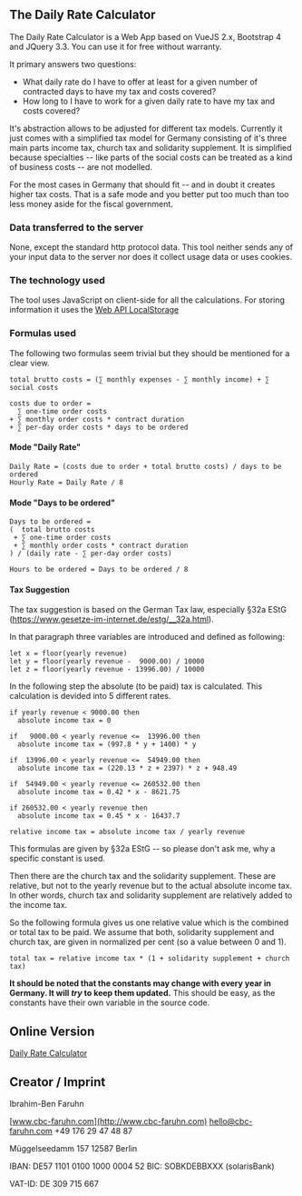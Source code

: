 ## The Daily Rate Calculator

The Daily Rate Calculator is a Web App based on VueJS 2.x, Bootstrap 4 and JQuery 3.3. You can use it for free without warranty.

It primary answers two questions:
- What daily rate do I have to offer at least for a given number of contracted days to have my tax and costs covered?
- How long to I have to work for a given daily rate to have my tax and costs covered?

It's abstraction allows to be adjusted for different tax models. Currently it just comes with a simplified tax model for Germany consisting of it's three main parts income tax, church tax and solidarity supplement. It is simplified because specialties -- like parts of the social costs can be treated as a kind of business costs -- are not modelled.

For the most cases in Germany that should fit -- and in doubt it creates higher tax costs. That is a safe mode and you better put too much than too less money aside for the fiscal government.

### Data transferred to the server

None, except the standard http protocol data. This tool neither sends any of your input data to the server nor does it collect usage data or uses cookies.

### The technology used

The tool uses JavaScript on client-side for all the calculations. For storing information it uses the [Web API LocalStorage](https://developer.mozilla.org/en/docs/Web/API/Window/localStorage)

### Formulas used

The following two formulas seem trivial but they should be mentioned for a clear view.

```
total brutto costs = (∑ monthly expenses - ∑ monthly income) + ∑ social costs
```

```
costs due to order =
  ∑ one-time order costs
+ ∑ monthly order costs * contract duration
+ ∑ per-day order costs * days to be ordered
```

#### Mode "Daily Rate"
```
Daily Rate = (costs due to order + total brutto costs) / days to be ordered
Hourly Rate = Daily Rate / 8
```

#### Mode "Days to be ordered"
```
Days to be ordered =
(  total brutto costs
 + ∑ one-time order costs
 + ∑ monthly order costs * contract duration
) / (daily rate - ∑ per-day order costs)

Hours to be ordered = Days to be ordered / 8
```

#### Tax Suggestion

The tax suggestion is based on the German Tax law, especially §32a EStG (https://www.gesetze-im-internet.de/estg/__32a.html).

In that paragraph three variables are introduced and defined as following:

```
let x = floor(yearly revenue)
let y = floor(yearly revenue -  9000.00) / 10000
let z = floor(yearly revenue - 13996.00) / 10000
```

In the following step the absolute (to be paid) tax is calculated. This calculation is devided into 5 different rates.

```
if yearly revenue < 9000.00 then
  absolute income tax = 0
  
if   9000.00 < yearly revenue <=  13996.00 then
  absolute income tax = (997.8 * y + 1400) * y
  
if  13996.00 < yearly revenue <=  54949.00 then
  absolute income tax = (220.13 * z + 2397) * z + 948.49

if  54949.00 < yearly revenue <= 260532.00 then
  absolute income tax = 0.42 * x - 8621.75

if 260532.00 < yearly revenue then
  absolute income tax = 0.45 * x - 16437.7
  
relative income tax = absolute income tax / yearly revenue
```

This formulas are given by §32a EStG -- so please don't ask me, why a specific constant is used.

Then there are the church tax and the solidarity supplement. These are relative, but not to the yearly revenue but to the actual absolute income tax. In other words, church tax and solidarity supplement are relatively added to the income tax. 

So the following formula gives us one relative value which is the combined or total tax to be paid. We assume that both, solidarity supplement and church tax, are given in normalized per cent (so a value between 0 and 1).

```
total tax = relative income tax * (1 + solidarity supplement + church tax)
```

**It should be noted that the constants may change with every year in Germany. It will _try_ to keep them updated.** This should be easy, as the constants have their own variable in the source code.

## Online Version
[Daily Rate Calculator](http://tools.cbc-faruhn.com/daily-rate-calculator/)

## Creator / Imprint

Ibrahim-Ben Faruhn

[www.cbc-faruhn.com](http://www.cbc-faruhn.com)
[hello@cbc-faruhn.com](mailto:hello@cbc-faruhn.com)
+49 176 29 47 48 87

Müggelseedamm 157
12587 Berlin

IBAN: DE57 1101 0100 1000 0004 52
BIC: SOBKDEBBXXX (solarisBank)

VAT-ID: DE 309 715 667
